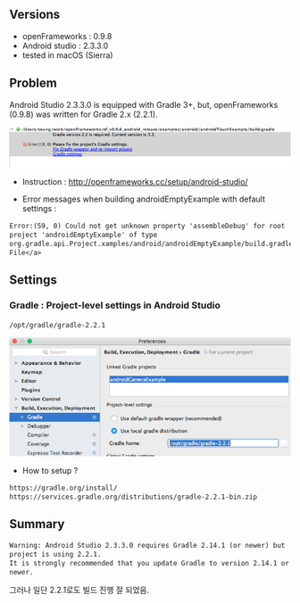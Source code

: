 ## Versions
* openFrameworks : 0.9.8
* Android studio : 2.3.3.0
* tested in macOS (Sierra)


## Problem
Android Studio 2.3.3.0 is equipped with Gradle 3+, but, openFrameworks (0.9.8) was written for Gradle 2.x (2.2.1).

<img src='img/gradle0.png' />

* Instruction : http://openframeworks.cc/setup/android-studio/

* Error messages when building androidEmptyExample with default settings :
```
Error:(59, 0) Could not get unknown property 'assembleDebug' for root project 'androidEmptyExample' of type org.gradle.api.Project.xamples/android/androidEmptyExample/build.gradle">Open File</a>
```


## Settings
### Gradle : Project-level settings in Android Studio
```
/opt/gradle/gradle-2.2.1
```
<img src='img/gradle1.png' />

* How to setup ?
```
https://gradle.org/install/
https://services.gradle.org/distributions/gradle-2.2.1-bin.zip
```

## Summary
```
Warning: Android Studio 2.3.3.0 requires Gradle 2.14.1 (or newer) but project is using 2.2.1.
It is strongly recommended that you update Gradle to version 2.14.1 or newer.
```
그러나 일단 2.2.1로도 빌드 진행 잘 되었음.
